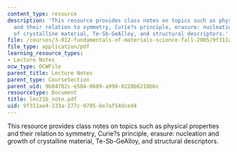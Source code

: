 ```yaml
---
content_type: resource
description: 'This resource provides class notes on topics such as physical properties
  and their relation to symmetry, Curie?s principle, erasure: nucleation and growth
  of crystalline material, Te-Sb-GeAlloy, and structural descriptors.'
file: /courses/3-012-fundamentals-of-materials-science-fall-2005/9f311ae4233a277c9705be7af54dced4_lec21b_note.pdf
file_type: application/pdf
learning_resource_types:
- Lecture Notes
ocw_type: OCWFile
parent_title: Lecture Notes
parent_type: CourseSection
parent_uid: 9b84782c-e584-0689-a998-0228b6218bbc
resourcetype: Document
title: lec21b_note.pdf
uid: 9f311ae4-233a-277c-9705-be7af54dced4
---
```

This resource provides class notes on topics such as physical properties and their relation to symmetry, Curie?s principle, erasure: nucleation and growth of crystalline material, Te-Sb-GeAlloy, and structural descriptors.


